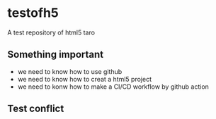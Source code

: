# testofh5
A test repository of html5 taro

## Something important
* we need to know how to use github
* we need to know how to creat a html5 project
* we need to konw how to make a CI/CD workflow by github action

## Test conflict
